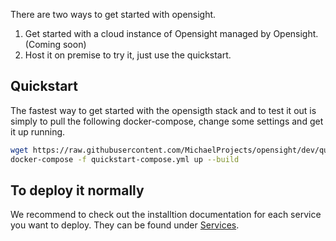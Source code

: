 There are two ways to get started with opensight.

1. Get started with a cloud instance of Opensight managed by Opensight. (Coming soon)
2. Host it on premise to try it, just use the quickstart.

## Quickstart
The fastest way to get started with the opensigth stack and to test it out is simply to pull the following docker-compose, change some settings and get it up running.

```bash
wget https://raw.githubusercontent.com/MichaelProjects/opensight/dev/quickstart-compose.yml
docker-compose -f quickstart-compose.yml up --build
```

## To deploy it normally
We recommend to check out the installtion documentation for each service you want to deploy. They can be found under [Services](/docs/Services/Core/Installing%20the%20Core%20service).